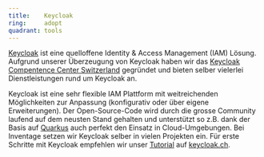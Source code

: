 ```yaml
---
title:    Keycloak  
ring:     adopt  
quadrant: tools
---
```


[Keycloak][keycloak] ist eine quelloffene Identity & Access Management (IAM) Lösung. Aufgrund unserer Überzeugung von
Keycloak haben wir das [Keycloak Compentence Center Switzerland][keycloak-ch] gegründet und bieten selber vielerlei
Dienstleistungen rund um Keycloak an.

Keycloak ist eine sehr flexible IAM Plattform mit weitreichenden Möglichkeiten zur Anpassung (konfigurativ oder über
eigene Erweiterungen). Der Open-Source-Code wird durch die grosse Community laufend auf dem neusten Stand gehalten und
unterstützt so z.B. dank der Basis auf [Quarkus][quarkus] auch perfekt den Einsatz in Cloud-Umgebungen. Bei Inventage
setzen wir Keycloak selber in vielen Projekten ein. Für erste Schritte mit Keycloak empfehlen wir unser
[Tutorial][custom-keycloak] auf [keycloak.ch][keycloak-ch].

[keycloak]: https://www.keycloak.org/
[keycloak-ch]: https://keycloak.ch/
[quarkus]: /libraries-frameworks-and-languages/quarkus
[custom-keycloak]: https://keycloak.ch/keycloak-tutorials/tutorial-custom-keycloak/
